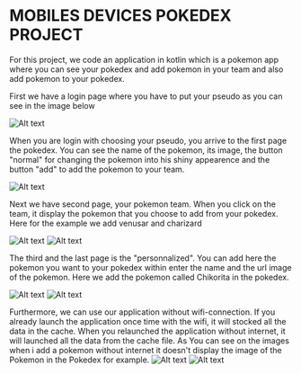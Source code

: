 
# MOBILES DEVICES POKEDEX  PROJECT 

For this project, we code an application in kotlin which is a pokemon app where you can see your pokedex and add pokemon in your team and also add pokemon to your pokedex. 


First we have a login page where you have to put your pseudo as you can see in the image below

![Alt text](LoginpagePokemonApp.png)



When you are login with choosing your pseudo, you arrive to the first page the pokedex. You can see the name of the pokemon, its image, the button "normal" for changing the pokemon into his shiny appearence and the button "add" to add the pokemon to your team.

![Alt text](PokedexpageApp.png)



Next we have second page, your pokemon team. When you click on the team, it display the pokemon that you choose to add from your pokedex. Here for the example we add venusar and charizard

![Alt text](Pokedexpokemonadd.png) ![Alt text](EquipepageApp.png)



The third and the last page is the "personnalized". You can add here the pokemon you want to your pokedex within enter the name and the url image of the pokemon. Here we add the pokemon called Chikorita in the pokedex. 

![Alt text](PersonnaliepageApp.png) ![Alt text](NewpokemonAdd.png)



Furthermore, we can use our application without wifi-connection. If you already launch the application once time with the wifi, it will stocked all the data in the cache. When you relaunched the application without internet, it will launched all the data from the cache file. As You can see on the images when i add a pokemon without internet it doesn't display the image of the Pokemon in the Pokedex for example.
![Alt text](AddpokemonwithoutinternetApp.png) ![Alt text](PokedexwithoutinternetApp.png)

